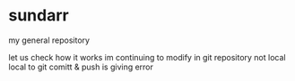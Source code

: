 # sundarr
my general repository

let us check how it works
im continuing to modify in git repository not local
local to git comitt & push is giving error
